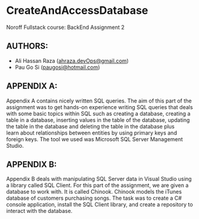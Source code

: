 # CreateAndAccessDatabase
Noroff Fullstack course: BackEnd Assignment 2

## AUTHORS:
* Ali Hassan Raza (ahraza.devOps@gmail.com)
* Pau Go Si (paugosi@hotmail.com)

## APPENDIX A:
Appendix A contains nicely written SQL queries. The aim of this part of the assignment was to get hands-on experience 
writing SQL queries that deals with some basic topics within SQL such as creating a database, creating a table in a database, 
inserting values in the table of the database, updating the table in the database and deleting the table in the database plus  
learn about relationships between entities by using primary keys and foreign keys. The tool we used was Microsoft SQL Server Management Studio.

## APPENDIX B:
Appendix B deals with manipulating SQL Server data in Visual Studio using a library 
called SQL Client. For this part of the assignment, we are given a database to work with. It is called Chinook.
Chinook models the iTunes database of customers purchasing songs. The task was to create a C# console 
application, install the SQL Client library, and create a repository to interact with the database. 
